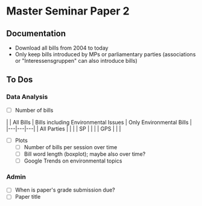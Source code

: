 # Master Seminar Paper 2

## Documentation
- Download all bills from 2004 to today
- Only keep bills introduced by MPs or parliamentary parties (associations or "Interessensgruppen" can also introduce bills)


## To Dos

### Data Analysis

- [ ] Number of bills

|  | All Bills | Bills including Environmental Issues | Only Environmental Bills |
|---|---|---|
| All Parties |  |  |
| SP |  |  |
| GPS |  |  |

- [ ] Plots
  - [ ] Number of bills per session over time
  - [ ] Bill word length (boxplot); maybe also over time?
  - [ ] Google Trends on environmental topics

### Admin
- [ ] When is paper's grade submission due?
- [ ] Paper title
